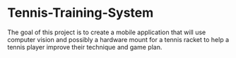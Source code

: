 # Tennis-Training-System
The goal of this project is to create a mobile application that will use computer vision and possibly a hardware mount for a tennis racket to help a tennis player improve their technique and game plan.
